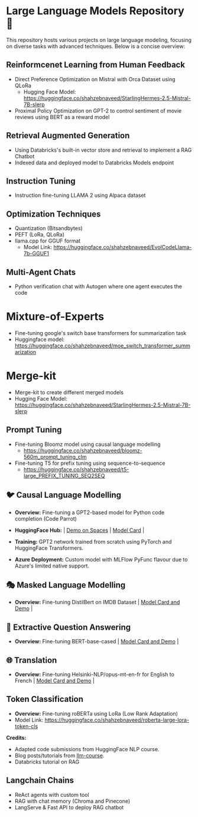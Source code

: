 # Large Language Models Repository 🧠

This repository hosts various projects on large language modeling, focusing on diverse tasks with advanced techniques. Below is a concise overview:


## Reinformcenet Learning from Human Feedback
- Direct Preference Optimization on Mistral with Orca Dataset using QLoRa
    - Hugging Face Model: https://huggingface.co/shahzebnaveed/StarlingHermes-2.5-Mistral-7B-slerp
- Proximal Policy Optimization on GPT-2 to control sentiment of movie reviews using BERT as a 
reward model 

## Retrieval Augmented Generation
- Using Databricks's built-in vector store and retrieval to implement a RAG Chatbot
- Indexed data and deployed model to Databricks Models endpoint

## Instruction Tuning
- Instruction fine-tuning LLAMA 2 using Alpaca dataset

## Optimization Techniques
- Quantization (Bitsandbytes)
- PEFT (LoRa, QLoRa)
- llama.cpp for GGUF format
    - Model Link: https://huggingface.co/shahzebnaveed/EvolCodeLlama-7b-GGUF1


## Multi-Agent Chats
- Python verification chat with Autogen where one agent executes the code

# Mixture-of-Experts
- Fine-tuning google's switch base transformers for summarization task
- Huggingface model: https://huggingface.co/shahzebnaveed/moe_switch_transformer_summarization

# Merge-kit
- Merge-kit to create different merged models
- Hugging Face Model: https://huggingface.co/shahzebnaveed/StarlingHermes-2.5-Mistral-7B-slerp

## Prompt Tuning
- Fine-tuning Bloomz model using causal language modelling
    - https://huggingface.co/shahzebnaveed/bloomz-560m_prompt_tuning_clm
- Fine-tuning T5 for prefix tuning using sequence-to-sequence
    - https://huggingface.co/shahzebnaveed/t5-large_PREFIX_TUNING_SEQ2SEQ

## 🐦 Causal Language Modelling

- **Overview:** Fine-tuning a GPT2-based model for Python code completion (Code Parrot)
- **HuggingFace Hub:**
  | [Demo on Spaces](https://huggingface.co/spaces/shahzebnaveed/shahzebnaveed-codeparrot-ds) | [Model Card](https://huggingface.co/shahzebnaveed/codeparrot-ds) |

- **Training:** GPT2 network trained from scratch using PyTorch and HuggingFace Transformers.
- **Azure Deployment:** Custom model with MLFlow PyFunc flavour due to Azure's limited native support.

## 🎭 Masked Language Modelling

- **Overview:** Fine-tuning DistilBert on IMDB Dataset
| [Model Card and Demo](https://huggingface.co/shahzebnaveed/distilbert-base-uncased-finetuned-imdb) |

## 🤔 Extractive Question Answering

- **Overview:** Fine-tuning BERT-base-cased
| [Model Card and Demo](https://huggingface.co/shahzebnaveed/bert-finetuned-squad?context=My+name+is+Clara+and+I+live+in+Berkeley.&text=What%27s+my+name%3F) |

## 🌐 Translation

- **Overview:** Fine-tuning Helsinki-NLP/opus-mt-en-fr for English to French 
| [Model Card and Demo](https://huggingface.co/shahzebnaveed/marian-finetuned-kde4-en-to-fr) |

## Token Classification
- **Overview:** Fine-tuning roBERTa using LoRa (Low Rank Adaptation)
- Model Link: https://huggingface.co/shahzebnaveed/roberta-large-lora-token-cls


**Credits:**
- Adapted code submissions from HuggingFace NLP course.
- Blog posts/tutorials from [llm-course](https://github.com/mlabonne/llm-course).
- Databricks tutorial on RAG


## Langchain Chains

- ReAct agents with custom tool
- RAG with chat memory (Chroma and Pinecone)
- LangServe & Fast API to deploy RAG chatbot